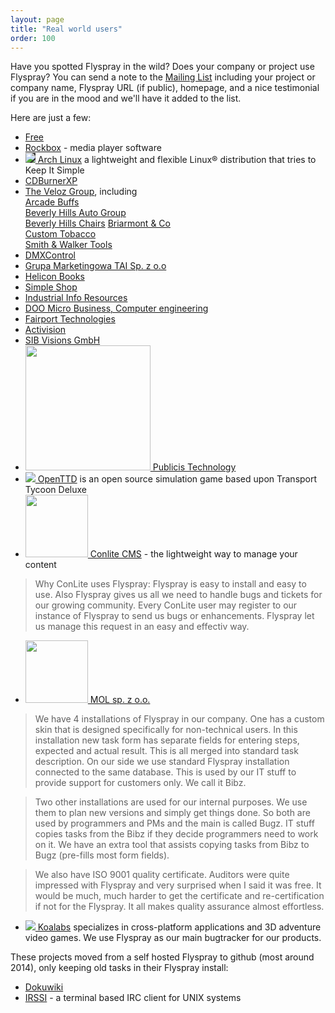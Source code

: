 ```yaml
---
layout: page
title: "Real world users"
order: 100
---
```

Have you spotted Flyspray in the wild? Does your company or project use Flyspray? You can send a note to the [Mailing List](/community/mailing-list/) including your project or company name, Flyspray URL (if public), homepage, and a nice testimonial if you are in the mood and we'll have it added to the list.

Here are just a few:

 * [Free](http://www.free.fr)
 * [Rockbox](http://www.rockbox.org/tracker) - media player software
 * <a href="http://bugs.archlinux.org" style="display:inline-block;background-color:#333;"><img src="https://bugs.archlinux.org/themes/ArchLinux/archlogo.png"></a><a href="http://bugs.archlinux.org"> Arch Linux</a> a lightweight and flexible Linux® distribution that tries to Keep It Simple
 * [CDBurnerXP](https://bugs.cdburnerxp.se)
 * [The Veloz Group](http://www.thevelozgroup.com), including  
[Arcade Buffs](http://www.arcadebuffs.com)   
[Beverly Hills Auto Group](http://www.bhautogroup.com)  
[Beverly Hills Chairs](http://www.beverlyhillschairs.com)
[Briarmont & Co](http://www.briarmontcompany.com)  
[Custom Tobacco](http://www.customtobacco.com)  
[Smith & Walker Tools](http://www.smithandwalkertools.com)
 * [DMXControl](http://www.dmxcontrol.de/flyspray/)
 * [Grupa Marketingowa TAI Sp. z o.o](http://tai.pl)
 * [Helicon Books](http://www.heliconbooks.com)
 * [Simple Shop](http://www.simple-shop.si/bt/)
 * [Industrial Info Resources](http://www.industrialinfo.com)
 * [DOO Micro Business, Computer engineering](http://www.micro.co.rs)
 * [Fairport Technologies](www.fairport.com)
 * [Activision](http://www.activision.com)
 * [SIB Visions GmbH](http://www.sibvisions.com)
 * <a href="www.publicis-technology.com"><img src="http://www.publicis-technology.com/images/LogoPublicis.png" width="200px"> Publicis Technology</a>
 * <a href="https://bugs.openttd.org/"><img src="http://media.openttd.org/media/images/layout/openttd-64.gif"> OpenTTD</a> is an open source simulation game based upon Transport Tycoon Deluxe 
 * <a href="http://dev.conlite.org/tickets"><img src="http://conlite.org/pub/static/images/cl-logo.png" width="100px"> Conlite CMS</a> - the lightweight way to manage your content 

> Why ConLite uses Flyspray:
> Flyspray is easy to install and easy to use. Also Flyspray gives us all we need to handle bugs and tickets for our growing community. Every ConLite user may register to our instance of Flyspray to send us bugs or enhancements. Flyspray let us manage this request in an easy and effectiv way.

  * <a href="www.mol.pl"><img src="http://www.mol.pl/mol/obrazki/logo-mol_budujemy_200.png" width="100px"> MOL sp. z o.o.</a>

> We have 4 installations of Flyspray in our company. One has a custom skin that is designed specifically for non-technical users. In this installation new task form has separate fields for entering steps, expected and actual result. This is all merged into standard task description. On our side we use standard Flyspray installation connected to the same database. This is used by our IT stuff to provide support for customers only. We call it Bibz.

>Two other installations are used for our internal purposes. We use them to plan new versions and simply get things done. So both are used by programmers and PMs and the main is called Bugz. IT stuff copies tasks from the Bibz if they decide programmers need to work on it. We have an extra tool that assists copying tasks from Bibz to Bugz (pre-fills most form fields).

>We also have ISO 9001 quality certificate. Auditors were quite impressed with Flyspray and very surprised when I said it was free. It would be much, much harder to get the certificate and re-certification if not for the Flyspray. It all makes quality assurance almost effortless.

  * <a href="http://www.koalabs-studio.com"><img src="https://lh3.googleusercontent.com/-tNPsz9aHXkM/VwI33OXzD5I/AAAAAAAAAhU/L9_H1WgxdLcsEgBbvB5-epZMX2tqZS45g/s1600/Koalabs.png"> Koalabs</a> specializes in cross-platform applications and 3D adventure video games. We use Flyspray as our main bugtracker for our products.

These projects moved from a self hosted Flyspray to github (most around 2014), only keeping old tasks in their Flyspray install:

 * [Dokuwiki](http://bugs.splitbrain.org/)
 * [IRSSI](http://bugs.irssi.org) - a terminal based IRC client for UNIX systems
